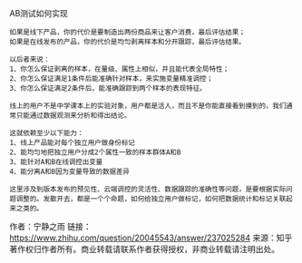 AB测试如何实现
```
如果是线下产品，你的代价是要制造出两份商品来让客户消费，最后评估结果；
如果是在线发布的产品，你的代价是均匀剥离样本和分开跟踪，最后评估结果。

以后者来说：
1、你怎么保证剥离的样本，在量级、属性上相似，并且能代表全局特性；
2、你怎么保证满足1条件后能准确针对样本，来实施变量精准调控；
3、你怎么保证满足2条件后，能准确跟踪到两个样本的表现特征。

线上的用户不是中学课本上的实验对象，用户都是活人，而且不是你能直接看到摸到的，我们通常只能通过数据观测来分析和得出结论。

这就依赖至少以下能力：
1、线上产品能对每个独立用户做身份标记
2、能均匀地把独立用户分成2个属性一致的样本群体A和B
3、能针对A和B在线调控出变量
4、能分离A和B因为变量导致的数据差异

这里涉及到版本发布的预见性、云端调控的灵活性、数据跟踪的准确性等问题，是要根据实际问题调整的。发散开去，都是一个个命题，如何给独立用户做标记，如何把数据统计和标记关联起来之类的。
```

作者：宁静之雨
链接：https://www.zhihu.com/question/20045543/answer/237025284
来源：知乎
著作权归作者所有。商业转载请联系作者获得授权，非商业转载请注明出处。
